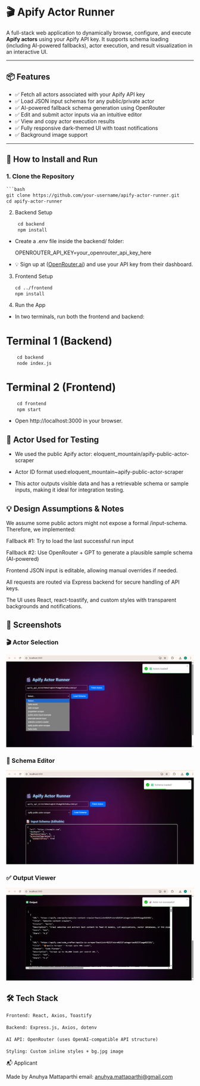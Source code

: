 # 🎬 Apify Actor Runner

A full-stack web application to dynamically browse, configure, and execute **Apify actors** using your Apify API key. It supports schema loading (including AI-powered fallbacks), actor execution, and result visualization in an interactive UI.

---

## 📦 Features

- ✅ Fetch all actors associated with your Apify API key
- ✅ Load JSON input schemas for any public/private actor
- ✅ AI-powered fallback schema generation using OpenRouter
- ✅ Edit and submit actor inputs via an intuitive editor
- ✅ View and copy actor execution results
- ✅ Fully responsive dark-themed UI with toast notifications
- ✅ Background image support

---

## 🚀 How to Install and Run

### 1. Clone the Repository

    ```bash
    git clone https://github.com/your-username/apify-actor-runner.git
    cd apify-actor-runner

2. Backend Setup

        cd backend
        npm install

- Create a .env file inside the backend/ folder:

  OPENROUTER_API_KEY=your_openrouter_api_key_here
  
- 💡 Sign up at ([OpenRouter.ai](https://openrouter.ai)) and use your API key from their dashboard.

3. Frontend Setup

       cd ../frontend
       npm install

4. Run the App

- In two terminals, run both the frontend and backend:

# Terminal 1 (Backend)
        cd backend
        node index.js

# Terminal 2 (Frontend)
        cd frontend
        npm start

- Open http://localhost:3000 in your browser.

## 🧪 Actor Used for Testing
- We used the public Apify actor: eloquent_mountain/apify-public-actor-scraper

- Actor ID format used:eloquent_mountain~apify-public-actor-scraper

- This actor outputs visible data and has a retrievable schema or sample inputs, making it ideal for integration testing.

## 💡 Design Assumptions & Notes

We assume some public actors might not expose a formal /input-schema. Therefore, we implemented:

Fallback #1: Try to load the last successful run input

Fallback #2: Use OpenRouter + GPT to generate a plausible sample schema (AI-powered)

Frontend JSON input is editable, allowing manual overrides if needed.

All requests are routed via Express backend for secure handling of API keys.

The UI uses React, react-toastify, and custom styles with transparent backgrounds and notifications.

## 🌈 Screenshots

### 🎬 Actor Selection
![Actor UI](screenshots/actors.png)

### 📝 Schema Editor
![Schema Editor](screenshots/editor.png)

### ✅ Output Viewer
![Output](screenshots/output.png)


## 🛠️ Tech Stack
    
    Frontend: React, Axios, Toastify

    Backend: Express.js, Axios, dotenv

    AI API: OpenRouter (uses OpenAI-compatible API structure)

    Styling: Custom inline styles + bg.jpg image

📬 Applicant

Made by Anuhya Mattaparthi
email: anuhya.mattaparthi@gmail.com
